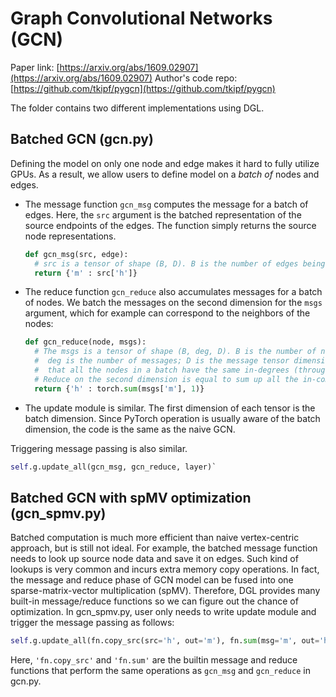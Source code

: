 Graph Convolutional Networks (GCN)
============

Paper link: [https://arxiv.org/abs/1609.02907](https://arxiv.org/abs/1609.02907)
Author's code repo: [https://github.com/tkipf/pygcn](https://github.com/tkipf/pygcn)

The folder contains two different implementations using DGL.

Batched GCN (gcn.py)
-----------
Defining the model on only one node and edge makes it hard to fully utilize GPUs. As a result, we allow users to define model on a *batch of* nodes and edges.

* The message function `gcn_msg` computes the message for a batch of edges. Here, the `src` argument is the batched representation of the source endpoints of the edges. The function simply returns the source node representations.
  ```python
  def gcn_msg(src, edge):
    # src is a tensor of shape (B, D). B is the number of edges being batched.
    return {'m' : src['h']}
  ```
* The reduce function `gcn_reduce` also accumulates messages for a batch of nodes. We batch the messages on the second dimension for the `msgs` argument, 
which for example can correspond to the neighbors of the nodes:
  ```python
  def gcn_reduce(node, msgs):
    # The msgs is a tensor of shape (B, deg, D). B is the number of nodes in the batch;
    #  deg is the number of messages; D is the message tensor dimension. DGL gaurantees
    #  that all the nodes in a batch have the same in-degrees (through "degree-bucketing").
    # Reduce on the second dimension is equal to sum up all the in-coming messages.
    return {'h' : torch.sum(msgs['m'], 1)}
  ```
* The update module is similar. The first dimension of each tensor is the batch dimension. Since PyTorch operation is usually aware of the batch dimension, the code is the same as the naive GCN.

Triggering message passing is also similar. 
```python
self.g.update_all(gcn_msg, gcn_reduce, layer)`
```

Batched GCN with spMV optimization (gcn_spmv.py)
-----------
Batched computation is much more efficient than naive vertex-centric approach, but is still not ideal. For example, the batched message function needs to look up source node data and save it on edges. Such kind of lookups is very common and incurs extra memory copy operations. In fact, the message and reduce phase of GCN model can be fused into one sparse-matrix-vector multiplication (spMV). Therefore, DGL provides many built-in message/reduce functions so we can figure out the chance of optimization. In gcn_spmv.py, user only needs to write update module and trigger the message passing as follows:
```python
self.g.update_all(fn.copy_src(src='h', out='m'), fn.sum(msg='m', out='h'), layer)
```
Here, `'fn.copy_src'` and `'fn.sum'` are the builtin message and reduce functions that perform the same operations as `gcn_msg` and `gcn_reduce` in gcn.py.
